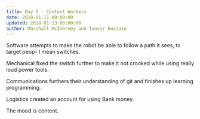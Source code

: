 ```yaml
---
title: Day 5 - Content Workers
date: 2018-01-11 00:00:00
updated: 2018-01-13 00:00:00
author: Marshall McInerney and Tanvir Hussain
---
```


Software attempts to make the robot be able to follow a path it sees, to target peop- I mean switches.

Mechanical fixed the switch further to make it not crooked while using really loud power tools.

Communications furthers their understanding of git and finishes up learning programming.

Logistics created an account for using Bank money.

The mood is content.
